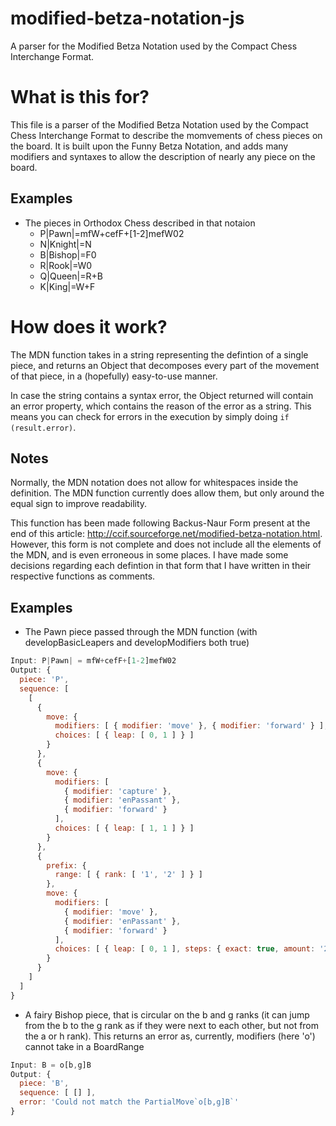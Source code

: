 # modified-betza-notation-js
A parser for the Modified Betza Notation used by the Compact Chess Interchange Format.

# What is this for?
This file is a parser of the Modified Betza Notation used by the Compact Chess Interchange Format to describe the momvements of chess pieces on the board. It is built upon the Funny Betza Notation, and adds many modifiers and syntaxes to allow the description of nearly any piece on the board.

## Examples
* The pieces in Orthodox Chess described in that notaion
    * P|Pawn|=mfW+cefF+[1-2]mefW02
    * N|Knight|=N
    * B|Bishop|=F0
    * R|Rook|=W0
    * Q|Queen|=R+B
    * K|King|=W+F

# How does it work?
The MDN function takes in a string representing the defintion of a single piece, and returns an Object that decomposes every part of the movement of that piece, in a (hopefully) easy-to-use manner.

In case the string contains a syntax error, the Object returned will contain an error property, which contains the reason of the error as a string. This means you can check for errors in the execution by simply doing `if (result.error)`.

## Notes
Normally, the MDN notation does not allow for whitespaces inside the definition. The MDN function currently does allow them, but only around the equal sign to improve readability.

This function has been made following Backus-Naur Form present at the end of this article: http://ccif.sourceforge.net/modified-betza-notation.html. However, this form is not complete and does not include all the elements of the MDN, and is even erroneous in some places. I have made some decisions regarding each defintion in that form that I have written in their respective functions as comments.

## Examples 
- The Pawn piece passed through the MDN function (with developBasicLeapers and developModifiers both true)
```js
Input: P|Pawn| = mfW+cefF+[1-2]mefW02
Output: {
  piece: 'P',
  sequence: [
    [
      {
        move: {
          modifiers: [ { modifier: 'move' }, { modifier: 'forward' } ],
          choices: [ { leap: [ 0, 1 ] } ]
        }
      },
      {
        move: {
          modifiers: [
            { modifier: 'capture' },
            { modifier: 'enPassant' },
            { modifier: 'forward' }
          ],
          choices: [ { leap: [ 1, 1 ] } ]
        }
      },
      {
        prefix: {
          range: [ { rank: [ '1', '2' ] } ]
        },
        move: {
          modifiers: [
            { modifier: 'move' },
            { modifier: 'enPassant' },
            { modifier: 'forward' }
          ],
          choices: [ { leap: [ 0, 1 ], steps: { exact: true, amount: '2' } } ]
        }
      }
    ]
  ]
}
```
- A fairy Bishop piece, that is circular on the b and g ranks (it can jump from the b to the g rank as if they were next to each other, but not from the a or h rank). This returns an error as, currently, modifiers (here 'o') cannot take in a BoardRange
```js
Input: B = o[b,g]B
Output: {
  piece: 'B',
  sequence: [ [] ],
  error: 'Could not match the PartialMove`o[b,g]B`'
}
```
